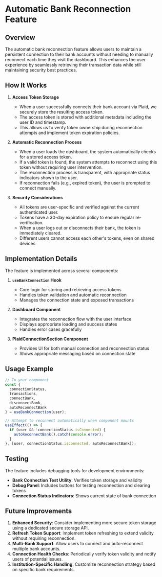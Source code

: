 # Automatic Bank Reconnection Feature

## Overview

The automatic bank reconnection feature allows users to maintain a persistent connection to their bank accounts without needing to manually reconnect each time they visit the dashboard. This enhances the user experience by seamlessly retrieving their transaction data while still maintaining security best practices.

## How It Works

1. **Access Token Storage**
   - When a user successfully connects their bank account via Plaid, we securely store the resulting access token.
   - The access token is stored with additional metadata including the user ID and timestamp.
   - This allows us to verify token ownership during reconnection attempts and implement token expiration policies.

2. **Automatic Reconnection Process**
   - When a user loads the dashboard, the system automatically checks for a stored access token.
   - If a valid token is found, the system attempts to reconnect using this token without requiring user intervention.
   - The reconnection process is transparent, with appropriate status indicators shown to the user.
   - If reconnection fails (e.g., expired token), the user is prompted to connect manually.

3. **Security Considerations**
   - All tokens are user-specific and verified against the current authenticated user.
   - Tokens have a 30-day expiration policy to ensure regular re-verification.
   - When a user logs out or disconnects their bank, the token is immediately cleared.
   - Different users cannot access each other's tokens, even on shared devices.

## Implementation Details

The feature is implemented across several components:

1. **`useBankConnection` Hook**
   - Core logic for storing and retrieving access tokens
   - Handles token validation and automatic reconnection
   - Manages the connection state and exposed transactions

2. **Dashboard Component**
   - Integrates the reconnection flow with the user interface
   - Displays appropriate loading and success states
   - Handles error cases gracefully

3. **PlaidConnectionSection Component**
   - Provides UI for both manual connection and reconnection status
   - Shows appropriate messaging based on connection state

## Usage Example

```typescript
// In your component
const { 
  connectionStatus,
  transactions,
  connectBank,
  disconnectBank,
  autoReconnectBank
} = useBankConnection(user);

// Attempt to reconnect automatically when component mounts
useEffect(() => {
  if (user && !connectionStatus.isConnected) {
    autoReconnectBank().catch(console.error);
  }
}, [user, connectionStatus.isConnected, autoReconnectBank]);
```

## Testing

The feature includes debugging tools for development environments:

- **Bank Connection Test Utility**: Verifies token storage and validity
- **Debug Panel**: Includes buttons for testing reconnection and clearing tokens
- **Connection Status Indicators**: Shows current state of bank connection

## Future Improvements

1. **Enhanced Security**: Consider implementing more secure token storage using a dedicated secure storage API.
2. **Refresh Token Support**: Implement token refreshing to extend validity without requiring reconnection.
3. **Multi-Bank Support**: Allow users to connect and auto-reconnect multiple bank accounts.
4. **Connection Health Checks**: Periodically verify token validity and notify users of potential issues.
5. **Institution-Specific Handling**: Customize reconnection strategy based on specific bank requirements.